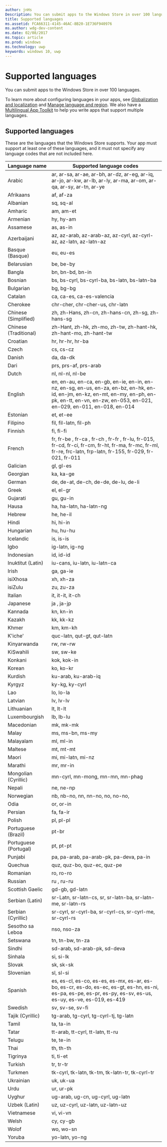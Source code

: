 ---author: jnHsDescription: You can submit apps to the Windows Store in over 100 languages.title: Supported languagesms.assetid: FCA66311-4145-46AC-8B20-1E736F940976ms.author: wdg-dev-contentms.date: 02/08/2017ms.topic: articlems.prod: windowsms.technology: uwpkeywords: windows 10, uwp---# Supported languagesYou can submit apps to the Windows Store in over 100 languages.To learn more about configuring languages in your apps, see [Globalization and localization](../globalizing/globalizing-portal.md) and [Manage language and region](../globalizing/manage-language-and-region.md). We also have a [Multilingual App Toolkit](https://msdn.microsoft.com/library/windows/apps/xaml/jj572370) to help you write apps that support multiple languages.## Supported languagesThese are the languages that the Windows Store supports. Your app must support at least one of these languages, and it must not specify any language codes that are not included here.| Language name         | Supported language codes                                                                                                                                                                              ||-----------------------|-------------------------------------------------------------------------------------------------------------------------------------------------------------------------------------------------------|| Arabic                | ar, ar-sa, ar-ae, ar-bh, ar-dz, ar-eg, ar-iq, ar-jo, ar-kw, ar-lb, ar-ly, ar-ma, ar-om, ar-qa, ar-sy, ar-tn, ar-ye                                                                                    || Afrikaans             | af, af-za                                                                                                                                                                                             || Albanian              | sq, sq-al                                                                                                                                                                                             || Amharic               | am, am-et                                                                                                                                                                                             || Armenian              | hy, hy-am                                                                                                                                                                                             || Assamese              | as, as-in                                                                                                                                                                                             || Azerbaijani           | az, az-arab, az-arab-az, az-cyrl, az-cyrl-az, az-latn, az-latn-az                                                                                                                                     || Basque (Basque)       | eu, eu-es                                                                                                                                                                                             || Belarusian            | be, be-by                                                                                                                                                                                             || Bangla                | bn, bn-bd, bn-in                                                                                                                                                                                      || Bosnian               | bs, bs-cyrl, bs-cyrl-ba, bs-latn, bs-latn-ba                                                                                                                                                          || Bulgarian             | bg, bg-bg                                                                                                                                                                                             || Catalan               | ca, ca-es, ca-es-valencia                                                                                                                                                                             || Cherokee              | chr-cher, chr-cher-us, chr-latn                                                                                                                                                                       || Chinese (Simplified)  | zh, zh-Hans, zh-cn, zh-hans-cn, zh-sg, zh-hans-sg                                                                                                                                                     || Chinese (Traditional) | zh-Hant, zh-hk, zh-mo, zh-tw, zh-hant-hk, zh-hant-mo, zh-hant-tw                                                                                                                                      || Croatian              | hr, hr-hr, hr-ba                                                                                                                                                                                      || Czech                 | cs, cs-cz                                                                                                                                                                                             || Danish                | da, da-dk                                                                                                                                                                                             || Dari                  | prs, prs-af, prs-arab                                                                                                                                                                                 || Dutch                 | nl, nl-nl, nl-be                                                                                                                                                                                      || English               | en, en-au, en-ca, en-gb, en-ie, en-in, en-nz, en-sg, en-us, en-za, en-bz, en-hk, en-id, en-jm, en-kz, en-mt, en-my, en-ph, en-pk, en-tt, en-vn, en-zw, en-053, en-021, en-029, en-011, en-018, en-014 || Estonian              | et, et-ee                                                                                                                                                                                             || Filipino              | fil, fil-latn, fil-ph                                                                                                                                                                                 || Finnish               | fi, fi-fi                                                                                                                                                                                             || French                | fr, fr-be , fr-ca , fr-ch , fr-fr , fr-lu, fr-015, fr-cd, fr-ci, fr-cm, fr-ht, fr-ma, fr-mc, fr-ml, fr-re, frc-latn, frp-latn, fr-155, fr-029, fr-021, fr-011                                         || Galician              | gl, gl-es                                                                                                                                                                                             || Georgian              | ka, ka-ge                                                                                                                                                                                             || German                | de, de-at, de-ch, de-de, de-lu, de-li                                                                                                                                                                 || Greek                 | el, el-gr                                                                                                                                                                                             || Gujarati              | gu, gu-in                                                                                                                                                                                             || Hausa                 | ha, ha-latn, ha-latn-ng                                                                                                                                                                               || Hebrew                | he, he-il                                                                                                                                                                                             || Hindi                 | hi, hi-in                                                                                                                                                                                             || Hungarian             | hu, hu-hu                                                                                                                                                                                             || Icelandic             | is, is-is                                                                                                                                                                                             || Igbo                  | ig-latn, ig-ng                                                                                                                                                                                        || Indonesian            | id, id-id                                                                                                                                                                                             || Inuktitut (Latin)     | iu-cans, iu-latn, iu-latn-ca                                                                                                                                                                          || Irish                 | ga, ga-ie                                                                                                                                                                                             || isiXhosa              | xh, xh-za                                                                                                                                                                                             || isiZulu               | zu, zu-za                                                                                                                                                                                             || Italian               | it, it-it, it-ch                                                                                                                                                                                      || Japanese              | ja , ja-jp                                                                                                                                                                                            || Kannada               | kn, kn-in                                                                                                                                                                                             || Kazakh                | kk, kk-kz                                                                                                                                                                                             || Khmer                 | km, km-kh                                                                                                                                                                                             || K'iche'               | quc-latn, qut-gt, qut-latn                                                                                                                                                                            || Kinyarwanda           | rw, rw-rw                                                                                                                                                                                             || KiSwahili             | sw, sw-ke                                                                                                                                                                                             || Konkani               | kok, kok-in                                                                                                                                                                                           || Korean                | ko, ko-kr                                                                                                                                                                                             || Kurdish               | ku-arab, ku-arab-iq                                                                                                                                                                                   || Kyrgyz                | ky-kg, ky-cyrl                                                                                                                                                                                        || Lao                   | lo, lo-la                                                                                                                                                                                             || Latvian               | lv, lv-lv                                                                                                                                                                                             || Lithuanian            | lt, lt-lt                                                                                                                                                                                             || Luxembourgish         | lb, lb-lu                                                                                                                                                                                             || Macedonian            | mk, mk-mk                                                                                                                                                                                             || Malay                 | ms, ms-bn, ms-my                                                                                                                                                                                      || Malayalam             | ml, ml-in                                                                                                                                                                                             || Maltese               | mt, mt-mt                                                                                                                                                                                             || Maori                 | mi, mi-latn, mi-nz                                                                                                                                                                                    || Marathi               | mr, mr-in                                                                                                                                                                                             || Mongolian (Cyrillic)  | mn-cyrl, mn-mong, mn-mn, mn-phag                                                                                                                                                                      || Nepali                | ne, ne-np                                                                                                                                                                                             || Norwegian             | nb, nb-no, nn, nn-no, no, no-no,                                                                                                                                                                      || Odia                  | or, or-in                                                                                                                                                                                             || Persian               | fa, fa-ir                                                                                                                                                                                             || Polish                | pl, pl-pl                                                                                                                                                                                             || Portuguese (Brazil)   | pt-br                                                                                                                                                                                                 || Portuguese (Portugal) | pt, pt-pt                                                                                                                                                                                             || Punjabi               | pa, pa-arab, pa-arab-pk, pa-deva, pa-in                                                                                                                                                               || Quechua               | quz, quz-bo, quz-ec, quz-pe                                                                                                                                                                           || Romanian              | ro, ro-ro                                                                                                                                                                                             || Russian               | ru , ru-ru                                                                                                                                                                                            || Scottish Gaelic       | gd-gb, gd-latn                                                                                                                                                                                        || Serbian (Latin)       | sr-Latn, sr-latn-cs, sr, sr-latn-ba, sr-latn-me, sr-latn-rs                                                                                                                                           || Serbian (Cyrillic)    | sr-cyrl, sr-cyrl-ba, sr-cyrl-cs, sr-cyrl-me, sr-cyrl-rs                                                                                                                                               || Sesotho sa Leboa      | nso, nso-za                                                                                                                                                                                           || Setswana              | tn, tn-bw, tn-za                                                                                                                                                                                      || Sindhi                | sd-arab, sd-arab-pk, sd-deva                                                                                                                                                                          || Sinhala               | si, si-lk                                                                                                                                                                                             || Slovak                | sk, sk-sk                                                                                                                                                                                             || Slovenian             | sl, sl-si                                                                                                                                                                                             || Spanish               | es, es-cl, es-co, es-es, es-mx, es-ar, es-bo, es-cr, es-do, es-ec, es-gt, es-hn, es-ni, es-pa, es-pe, es-pr, es-py, es-sv, es-us, es-uy, es-ve, es-019, es-419                                        || Swedish               | sv, sv-se, sv-fi                                                                                                                                                                                      || Tajik (Cyrillic)      | tg-arab, tg-cyrl, tg-cyrl-tj, tg-latn                                                                                                                                                                 || Tamil                 | ta, ta-in                                                                                                                                                                                             || Tatar                 | tt-arab, tt-cyrl, tt-latn, tt-ru                                                                                                                                                                      || Telugu                | te, te-in                                                                                                                                                                                             || Thai                  | th, th-th                                                                                                                                                                                             || Tigrinya              | ti, ti-et                                                                                                                                                                                             || Turkish               | tr, tr-tr                                                                                                                                                                                             || Turkmen               | tk-cyrl, tk-latn, tk-tm, tk-latn-tr, tk-cyrl-tr                                                                                                                                                       || Ukrainian             | uk, uk-ua                                                                                                                                                                                             || Urdu                  | ur, ur-pk                                                                                                                                                                                             || Uyghur                | ug-arab, ug-cn, ug-cyrl, ug-latn                                                                                                                                                                      || Uzbek (Latin)         | uz, uz-cyrl, uz-latn, uz-latn-uz                                                                                                                                                                      || Vietnamese            | vi, vi-vn                                                                                                                                                                                             || Welsh                 | cy, cy-gb                                                                                                                                                                                             || Wolof                 | wo, wo-sn                                                                                                                                                                                             || Yoruba                | yo-latn, yo-ng                                                                                                                                                                                        |   